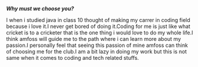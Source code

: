 *****Why must we choose you?*****

I when i studied java in class 10 thought of making my carrer in coding field because i love it.I never get bored of doing it.Coding for me is just like what cricket is to a cricketer that is the one thing i would love to do my whole life.I think amfoss will guide me to the path where i can learn more about my passion.I personally feel that seeing this passion of mine amfoss can think of choosing me for the club.I am a bit lazy in doing my work but this is not same when it comes to coding and tech related stuffs.
